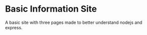 # Basic Information Site

A basic site with three pages made to better understand nodejs and express.
